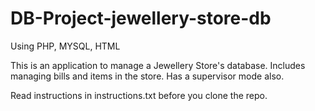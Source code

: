# DB-Project-jewellery-store-db
Using PHP, MYSQL, HTML

This is an application to manage a Jewellery Store's database. Includes managing bills and items in the store. Has a supervisor mode also.

Read instructions in instructions.txt before you clone the repo.
